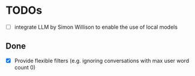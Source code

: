 # TODOs

- [ ] integrate LLM by Simon Willison to enable the use of local models 

## Done

- [X] Provide flexible filters (e.g. ignoring conversations with max user word count 0)
